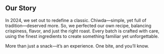 ## Our Story


In 2024, we set out to redefine a classic. Chiwda—simple, yet full of tradition—deserved more. So, we perfected our own recipe, balancing crispiness, flavor, and just the right roast. Every batch is crafted with care, using the finest ingredients to create something familiar yet unforgettable.

More than just a snack—it’s an experience. One bite, and you’ll know.
